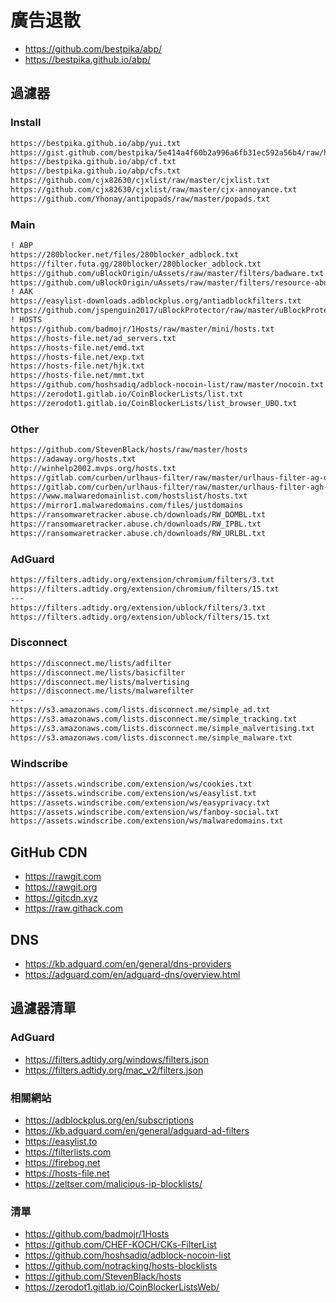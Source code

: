 # 廣告退散

- <https://github.com/bestpika/abp/>
- <https://bestpika.github.io/abp/>

## 過濾器

### Install

```md
https://bestpika.github.io/abp/yui.txt
https://gist.github.com/bestpika/5e414a4f60b2a996a6fb31ec592a56b4/raw/hide.txt
https://bestpika.github.io/abp/cf.txt
https://bestpika.github.io/abp/cfs.txt
https://github.com/cjx82630/cjxlist/raw/master/cjxlist.txt
https://github.com/cjx82630/cjxlist/raw/master/cjx-annoyance.txt
https://github.com/Yhonay/antipopads/raw/master/popads.txt
```

### Main

```md
! ABP
https://280blocker.net/files/280blocker_adblock.txt
https://filter.futa.gg/280blocker/280blocker_adblock.txt
https://github.com/uBlockOrigin/uAssets/raw/master/filters/badware.txt
https://github.com/uBlockOrigin/uAssets/raw/master/filters/resource-abuse.txt
! AAK
https://easylist-downloads.adblockplus.org/antiadblockfilters.txt
https://github.com/jspenguin2017/uBlockProtector/raw/master/uBlockProtectorList.txt
! HOSTS
https://github.com/badmojr/1Hosts/raw/master/mini/hosts.txt
https://hosts-file.net/ad_servers.txt
https://hosts-file.net/emd.txt
https://hosts-file.net/exp.txt
https://hosts-file.net/hjk.txt
https://hosts-file.net/mmt.txt
https://github.com/hoshsadiq/adblock-nocoin-list/raw/master/nocoin.txt
https://zerodot1.gitlab.io/CoinBlockerLists/list.txt
https://zerodot1.gitlab.io/CoinBlockerLists/list_browser_UBO.txt
```

### Other

```md
https://github.com/StevenBlack/hosts/raw/master/hosts
https://adaway.org/hosts.txt
http://winhelp2002.mvps.org/hosts.txt
https://gitlab.com/curben/urlhaus-filter/raw/master/urlhaus-filter-ag-online.txt
https://gitlab.com/curben/urlhaus-filter/raw/master/urlhaus-filter-agh-online.txt
https://www.malwaredomainlist.com/hostslist/hosts.txt
https://mirror1.malwaredomains.com/files/justdomains
https://ransomwaretracker.abuse.ch/downloads/RW_DOMBL.txt
https://ransomwaretracker.abuse.ch/downloads/RW_IPBL.txt
https://ransomwaretracker.abuse.ch/downloads/RW_URLBL.txt
```

### AdGuard

```md
https://filters.adtidy.org/extension/chromium/filters/3.txt
https://filters.adtidy.org/extension/chromium/filters/15.txt
---
https://filters.adtidy.org/extension/ublock/filters/3.txt
https://filters.adtidy.org/extension/ublock/filters/15.txt
```

### Disconnect

```md
https://disconnect.me/lists/adfilter
https://disconnect.me/lists/basicfilter
https://disconnect.me/lists/malvertising
https://disconnect.me/lists/malwarefilter
---
https://s3.amazonaws.com/lists.disconnect.me/simple_ad.txt
https://s3.amazonaws.com/lists.disconnect.me/simple_tracking.txt
https://s3.amazonaws.com/lists.disconnect.me/simple_malvertising.txt
https://s3.amazonaws.com/lists.disconnect.me/simple_malware.txt
```

### Windscribe

```md
https://assets.windscribe.com/extension/ws/cookies.txt
https://assets.windscribe.com/extension/ws/easylist.txt
https://assets.windscribe.com/extension/ws/easyprivacy.txt
https://assets.windscribe.com/extension/ws/fanboy-social.txt
https://assets.windscribe.com/extension/ws/malwaredomains.txt
```

## GitHub CDN

- <https://rawgit.com>
- <https://rawgit.org>
- <https://gitcdn.xyz>
- <https://raw.githack.com>

## DNS

- <https://kb.adguard.com/en/general/dns-providers>
- <https://adguard.com/en/adguard-dns/overview.html>

## 過濾器清單

### AdGuard

- <https://filters.adtidy.org/windows/filters.json>
- <https://filters.adtidy.org/mac_v2/filters.json>

### 相關網站

- <https://adblockplus.org/en/subscriptions>
- <https://kb.adguard.com/en/general/adguard-ad-filters>
- <https://easylist.to>
- <https://filterlists.com>
- <https://firebog.net>
- <https://hosts-file.net>
- <https://zeltser.com/malicious-ip-blocklists/>

### 清單

- <https://github.com/badmojr/1Hosts>
- <https://github.com/CHEF-KOCH/CKs-FilterList>
- <https://github.com/hoshsadiq/adblock-nocoin-list>
- <https://github.com/notracking/hosts-blocklists>
- <https://github.com/StevenBlack/hosts>
- <https://zerodot1.gitlab.io/CoinBlockerListsWeb/>
